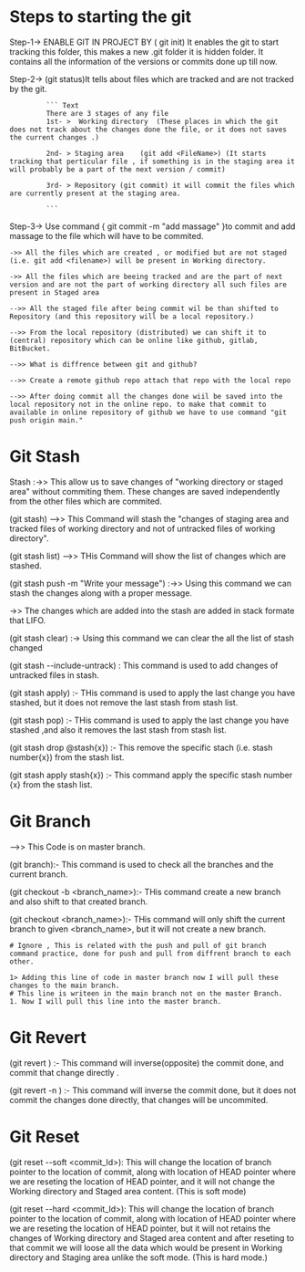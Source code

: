 # Steps to starting the git

Step-1->    ENABLE GIT IN PROJECT BY             ( git init) 
            It enables the git to start tracking this folder, this makes a new .git folder it is hidden folder. It contains all the information of the versions or commits done up till now.

Step-2->    (git status)It tells about files which are tracked and are not tracked by the git.
             

             ``` Text
             There are 3 stages of any file 
             1st- >  Working directory  (These places in which the git does not track about the changes done the file, or it does not saves the current changes .)

             2nd- > Staging area    (git add <FileName>) (It starts tracking that perticular file , if something is in the staging area it will probably be a part of the next version / commit)

             3rd- > Repository (git commit) it will commit the files which are currently present at the staging area.
             
             ```

Step-3->  Use command { git commit -m "add massage" }to commit and add massage to the file which will have to be commited.


``` text
->> All the files which are created , or modified but are not staged (i.e. git add <filename>) will be present in Working directory.

->> All the files which are beeing tracked and are the part of next version and are not the part of working directory all such files are present in Staged area

-->> All the staged file after being commit wil be than shifted to Repository (and this repository will be a local repository.)

-->> From the local repository (distributed) we can shift it to (central) repository which can be online like github, gitlab, BitBucket.

-->> What is diffrence between git and github?

-->> Create a remote github repo attach that repo with the local repo

-->> After doing commit all the changes done wiil be saved into the local repository not in the online repo. to make that commit to available in online repository of github we have to use command "git push origin main."
```
# Git Stash
Stash :->>  This allow us to save changes of "working directory or staged area" without commiting them. These changes are saved independently from the other files which are commited.

(git stash)  -->> This Command will stash the "changes of staging area and tracked files of working directory and not of untracked files of working directory".

(git stash list)    -->> THis Command will show the list of changes which are stashed.

(git stash push -m "Write your message") :->> Using this command we can stash the changes along with a proper message.

->> The changes which are added into the stash are added in stack formate that LIFO.

(git stash clear) :-> Using this command we can clear the all the list of stash changed

(git stash --include-untrack) : This command is used to add changes of untracked files in stash.

(git stash apply) :- THis command is used to apply the last change you have stashed, but it does not remove the last stash from stash list.

(git stash pop) :- THis command is used to apply the last change you have stashed ,and also it removes the last stash from stash list.

(git stash drop @stash{x}) :- This remove the specific stach (i.e. stash number{x}) from the stash list.

(git stash apply stash{x}) :- This command apply the specific stash number {x} from the stash list.

# Git Branch
-->> This Code is on master branch.

(git branch):- This command is used to check all the branches and the current branch.

(git checkout -b <branch_name>):- THis command create a new branch and also shift to that created branch.

(git checkout <branch_name>):- THis command will only shift the current branch to given <branch_name>, but it will not create a new branch.
```text
# Ignore , This is related with the push and pull of git branch command practice, done for push and pull from diffrent branch to each other.

1> Adding this line of code in master branch now I will pull these changes to the main branch.
# This line is writeen in the main branch not on the master Branch.
1. Now I will pull this line into the master branch.
```
# Git Revert
(git revert <HEAD>) :- This command will inverse(opposite) the commit done, and commit that change directly .

(git revert -n <HEAD>) :- This command will inverse the commit done, but it does not commit the changes done directly, that changes will be uncommited.

# Git Reset
(git reset --soft <commit_Id>): This will change the location of branch pointer to the location of commit, along with location of HEAD pointer where we are reseting the location of HEAD pointer, and it will not change the Working directory and Staged area content. (This is soft mode)

(git reset --hard <commit_Id>): This will change the location of branch pointer to the location of commit, along with location of HEAD pointer where we are reseting the location of HEAD pointer, but it will not retains the changes of Working directory and Staged area content and after reseting to that commit we will loose all the data which would be present in Working directory and Staging area unlike the soft mode. (This is hard mode.)

   
